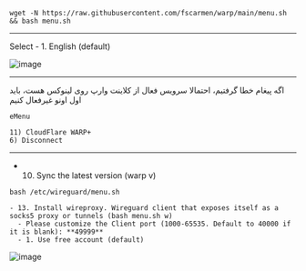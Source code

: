 ```
wget -N https://raw.githubusercontent.com/fscarmen/warp/main/menu.sh && bash menu.sh

```

***


Select - 1. English (default)



![image](https://user-images.githubusercontent.com/120102306/230756302-5a93a41d-4352-4c91-b281-5928df57e7b4.png)


***

  
  
  اگه پیغام خطا گرفتیم، احتمالا سرویس فعال از کلاینت وارپ روی لینوکس هست، باید اول اونو غیرفعال کنیم
  
  ```
  eMenu
  
  11) CloudFlare WARP+
  6) Disconnect
  
```
***

  
  - 10. Sync the latest version (warp v) 
  
  ```
  bash /etc/wireguard/menu.sh
  
  ```
  
    - 13. Install wireproxy. Wireguard client that exposes itself as a socks5 proxy or tunnels (bash menu.sh w)
      - Please customize the Client port (1000-65535. Default to 40000 if it is blank): **49999**
      - 1. Use free account (default)
      

![image](https://user-images.githubusercontent.com/120102306/230756511-9c976eed-0670-4b2c-885c-38281aea604f.png)


      
    
    
    
    
